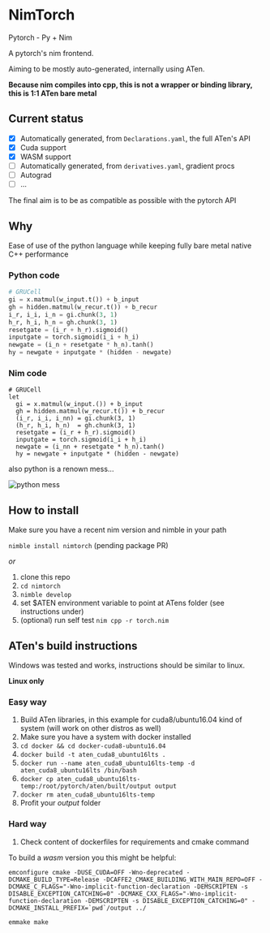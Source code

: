 # NimTorch

Pytorch - Py + Nim

A pytorch's nim frontend.

Aiming to be mostly auto-generated, internally using ATen.

**Because nim compiles into cpp, this is not a wrapper or binding library, this is 1:1 ATen bare metal**

## Current status

- [x] Automatically generated, from `Declarations.yaml`, the full ATen's API
- [x] Cuda support
- [x] WASM support
- [ ] Automatically generated, from `derivatives.yaml`, gradient procs
- [ ] Autograd
- [ ] ...

The final aim is to be as compatible as possible with the pytorch API

## Why

Ease of use of the python language while keeping fully bare metal native C++ performance

### Python code

```python
# GRUCell
gi = x.matmul(w_input.t()) + b_input
gh = hidden.matmul(w_recur.t()) + b_recur
i_r, i_i, i_n = gi.chunk(3, 1)
h_r, h_i, h_n = gh.chunk(3, 1)
resetgate = (i_r + h_r).sigmoid()
inputgate = torch.sigmoid(i_i + h_i)
newgate = (i_n + resetgate * h_n).tanh()
hy = newgate + inputgate * (hidden - newgate)
```

### Nim code

```nimrod
# GRUCell
let
  gi = x.matmul(w_input.()) + b_input
  gh = hidden.matmul(w_recur.t()) + b_recur
  (i_r, i_i, i_nn) = gi.chunk(3, 1)
  (h_r, h_i, h_n)  = gh.chunk(3, 1)
  resetgate = (i_r + h_r).sigmoid()
  inputgate = torch.sigmoid(i_i + h_i)
  newgate = (i_nn + resetgate * h_n).tanh()
  hy = newgate + inputgate * (hidden - newgate)
```

also python is a renown mess...

![python mess](https://camo.githubusercontent.com/953249a42e8fe655a8c1fdfe80744a42b4d25723/68747470733a2f2f696d67732e786b63642e636f6d2f636f6d6963732f707974686f6e5f656e7669726f6e6d656e742e706e67)

## How to install

Make sure you have a recent nim version and nimble in your path

`nimble install nimtorch` (pending package PR)

*or*

1. clone this repo
2. `cd nimtorch`
3. `nimble develop`
4. set $ATEN environment variable to point at ATens folder (see instructions under)
5. (optional) run self test `nim cpp -r torch.nim`

## ATen's build instructions

Windows was tested and works, instructions should be similar to linux.

**Linux only**

### Easy way

1. Build ATen libraries, in this example for cuda8/ubuntu16.04 kind of system (will work on other distros as well)
  1. Make sure you have a system with docker installed
  2. `cd docker && cd docker-cuda8-ubuntu16.04`
  3. `docker build -t aten_cuda8_ubuntu16lts .`
  4. `docker run --name aten_cuda8_ubuntu16lts-temp -d aten_cuda8_ubuntu16lts /bin/bash`
  5. `docker cp aten_cuda8_ubuntu16lts-temp:/root/pytorch/aten/built/output output`
  6. `docker rm aten_cuda8_ubuntu16lts-temp`
  7. Profit your *output* folder
  
### Hard way

1. Check content of dockerfiles for requirements and cmake command

To build a *wasm* version you this might be helpful:
```shell
emconfigure cmake -DUSE_CUDA=OFF -Wno-deprecated -DCMAKE_BUILD_TYPE=Release -DCAFFE2_CMAKE_BUILDING_WITH_MAIN_REPO=OFF -DCMAKE_C_FLAGS="-Wno-implicit-function-declaration -DEMSCRIPTEN -s DISABLE_EXCEPTION_CATCHING=0" -DCMAKE_CXX_FLAGS="-Wno-implicit-function-declaration -DEMSCRIPTEN -s DISABLE_EXCEPTION_CATCHING=0" -DCMAKE_INSTALL_PREFIX=`pwd`/output ../

emmake make
```


